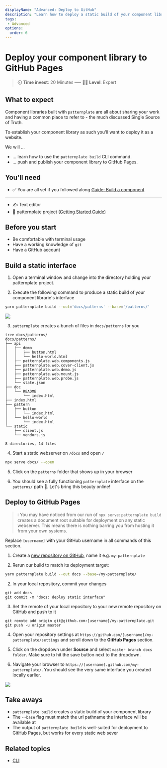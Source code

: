 ```yaml
---
displayName: "Advanced: Deploy to GitHub"
description: "Learn how to deploy a static build of your component library to GitHub Pages"
tags: 
 - Advanced
options:
  order: 6
---
```


# Deploy your component library to GitHub Pages

> :timer_clock: **Time invest**: 20 Minutes ––– :woman_student: **Level**: Expert


## What to expect

Component libraries built with `patternplate` are all
about sharing your work and having a common place to
refer to - the much discussed Single Source of Truth.

To establish your component library as such you'll want to
deploy it as a website.

We will …

* … learn how to use the `patternplate build` CLI command.
* … push and publish your component library to GitHub Pages.

## You'll need

* :white_check_mark: You are all set if you followed along [Guide: Build a component](../guides/add-component?guides-enabled=true)

---

* :writing_hand: Text editor
* :file_folder: patternplate project ([Getting Started Guide](../guides/getting-started?guides-enabled=true))

## Before you start

* Be comfortable with terminal usage
* Have a working knowledge of `git`
* Have a GitHub account

## Build a static interface 

1. Open a terminal window and change into the directory holding your patternplate project.

2. Execute the following command to produce a static build
of your component librarie's interface

  ```bash
  yarn patternplate build --out='docs/patterns' --base='/patterns/'
  ```

  ![](https://patternplate.github.io/media/casts/cast-build.svg)

3. `patternplate` creates a bunch of files in `docs/patterns` for you

```
tree docs/patterns/
docs/patterns/
├── api
│   ├── demo
│   │   ├── button.html
│   │   └── hello-world.html
│   ├── patternplate.web.components.js
│   ├── patternplate.web.cover-client.js
│   ├── patternplate.web.demo.js
│   ├── patternplate.web.mount.js
│   ├── patternplate.web.probe.js
│   └── state.json
├── doc
│   └── README
│       └── index.html
├── index.html
├── pattern
│   ├── button
│   │   └── index.html
│   └── hello-world
│       └── index.html
└── static
    ├── client.js
    └── vendors.js

8 directories, 14 files
```

4. Start a static webserver on `/docs` and open `/`

```bash
npx serve docs/ --open
```

5. Click on the `patterns` folder that shows up in your browser

6. You should see a fully functioning `patternplate` interface on the
`patterns/` path :tada:. Let's bring this beauty online!


## Deploy to GitHub Pages

> :information_source: 
> You may have noticed from our run of `npx serve`: `patternplate build` creates a document root suitable for deployment on any static webserver. This means there is nothing barring you from hosting it from your own systems.

Replace `[username]` with your GitHub username in all commands of this section.

1. Create a [new repository on GitHub](https://github.com/new), 
name it e.g. `my-patternplate`

2. Rerun our build to match its deployment target:

  ```bash
  yarn patternplate build --out docs --base=/my-patternplate/
  ```

2. In your local repository, commit your changes

  ```
  git add docs
  git commit -m "docs: deploy static interface"
  ```

3. Set the remote of your local repository to your new remote repository on GitHub and push to it

  ```
  git remote add origin git@github.com:[username]/my-patternplate.git
  git push -u origin master
  ```

4. Open your repository settings at `https://github.com/[username]/my-patternplate/settings` and 
scroll down to the **GitHub Pages** section.

5. Click on the dropdown under **Source** and select `master branch docs folder`. Make sure
to hit the save button next to the dropdown.

6. Navigate your browser to `https://[username].github.com/my-patternplate/`. You should see the very same interface you created locally earlier. 

![](https://patternplate.github.io/media/images/screenshot-hello-world.svg)

## Take aways

* `patternplate build` creates a static build of your component library
* The `--base` flag must match the url pathname the interface will be available at
* The output of `patternplate build` is well-suited for deployment to GitHub Pages,
  but works for every static web sever

## Related topics

* [CLI](../reference/cli?reference-enabled=true)

